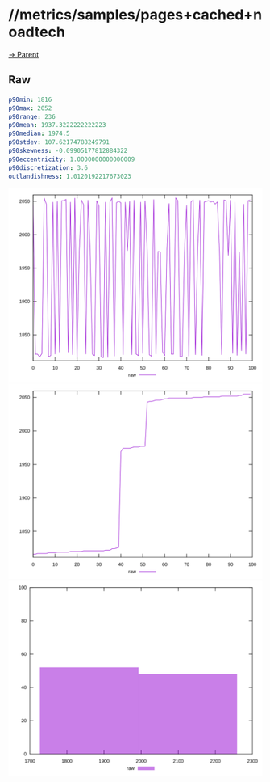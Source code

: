 
# //metrics/samples/pages+cached+noadtech

[→ Parent](../..)


## Raw


```yaml
p90min: 1816
p90max: 2052
p90range: 236
p90mean: 1937.3222222222223
p90median: 1974.5
p90stdev: 107.62174788249791
p90skewness: -0.09905177812884322
p90eccentricity: 1.0000000000000009
p90discretization: 3.6
outlandishness: 1.0120192217673023

```

![PLOT: raw-values](./raw/values.svg)![PLOT: raw-sorted](./raw/sorted.svg)![PLOT: raw-histogram](./raw/histogram.svg)